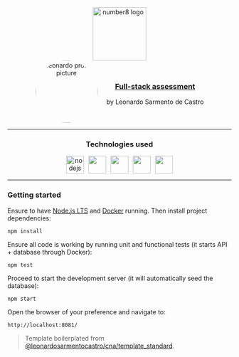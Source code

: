 
<div align="center">
  <a href="https://www.linkedin.com/in/nelasalvana/" target="_blank">
    <img style='max-width: 120px;' width='120' height='120' src="https://cdn.number8.com/app/uploads/2024/05/number8-part-of-software-mind-logo-white.svg" alt="number8 logo" />
  </a>
</div>

<div style='display:flex; flex-direction: row; justify-content: center; align-items: center; gap: 20px;'>
  <div align="center">
    <a href="https://bit.ly/leonardosarmentocastro-linkedin" target="_blank">
      <img style='border-radius: 100%; max-width: 140px; width:140px; height:140px;' width='140' height='140' src="https://media.licdn.com/dms/image/D4D03AQGrpVCKZnAing/profile-displayphoto-shrink_800_800/0/1699902703285?e=1723075200&v=beta&t=-vnDzjzXGpY38ocIOMiZteJgxb5xtRQXZwJiqaBDErk" alt="leonardo profile picture" />
    </a>
  </div>

  <div>
    <h3 align="center">
      <a href='https://drive.google.com/file/d/1i71LQInhufuUUQ6emSNbl6hDclTeUN-0/view?usp=sharing' target='_blank'>Full-stack assessment</a>
    </h3>
    <p align="center">by Leonardo Sarmento de Castro</p>
  </div>
</div>

---

<h3 align="center">Technologies used</h3>

<div align="center" style='display: flex; flex-direction: row; gap: 10px; justify-content: center;'>
  <img height="40" src="https://cdn.jsdelivr.net/gh/devicons/devicon@latest/icons/nodejs/nodejs-original.svg" alt="nodejs logo" />
  <img width='40px' src="https://cdn.jsdelivr.net/gh/devicons/devicon@latest/icons/javascript/javascript-original.svg" />
  <img width='40px' src="https://cdn.jsdelivr.net/gh/devicons/devicon@latest/icons/mongodb/mongodb-original.svg" />
  <img width='40px' src="https://cdn.jsdelivr.net/gh/devicons/devicon@latest/icons/docker/docker-original.svg" />
  <img width='40px' src="https://cdn.jsdelivr.net/gh/devicons/devicon@latest/icons/mongoose/mongoose-original.svg" />
</div>

---

### Getting started

Ensure to have [Node.js LTS](https://github.com/nvm-sh/nvm) and [Docker](https://www.docker.com/) running. Then install project dependencies:

```shell
npm install
```

Ensure all code is working by running unit and functional tests (it starts API + database through Docker):

```shell
npm test
```

Proceed to start the development server (it will automatically seed the database):

```shell
npm start
```

Open the browser of your preference and navigate to:

```
http://localhost:8081/
```

> Template boilerplated from [@leonardosarmentocastro/cna/template_standard](https://github.com/leonardosarmentocastro/cna/tree/main).
